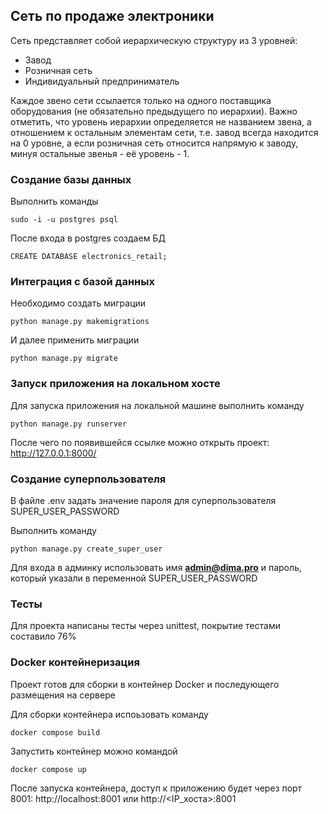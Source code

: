 ## Сеть по продаже электроники

Сеть представляет собой иерархическую структуру из 3 уровней:

- Завод
- Розничная сеть
- Индивидуальный предприниматель

Каждое звено сети ссылается только на одного поставщика оборудования 
(не обязательно предыдущего по иерархии). 
Важно отметить, что уровень иерархии определяется не названием звена, 
а отношением к остальным элементам сети, т.е. завод всегда находится на 0 уровне, 
а если розничная сеть относится напрямую к заводу, минуя остальные звенья - её уровень - 1.


### Создание базы данных

Выполнить команды
```commandline
sudo -i -u postgres psql
```
После входа в postgres создаем БД
```commandline
CREATE DATABASE electronics_retail;
```

### Интеграция с базой данных

Необходимо создать миграции
```commandline
python manage.py makemigrations
```

И далее применить миграции
```commandline
python manage.py migrate
```

### Запуск приложения на локальном хосте

Для запуска приложения на локальной машине выполнить команду
```commandline
python manage.py runserver
```
После чего по появившейся ссылке можно открыть проект:
http://127.0.0.1:8000/

### Создание суперпользователя

В файле .env задать значение пароля для суперпользователя SUPER_USER_PASSWORD

Выполнить команду
```commandline
python manage.py create_super_user
```

Для входа в админку использовать имя **admin@dima.pro**
и пароль, который указали в переменной SUPER_USER_PASSWORD


### Тесты

Для проекта написаны тесты через unittest, покрытие тестами составило 76%

### Docker контейнеризация

Проект готов для сборки в контейнер Docker и последующего размещения на сервере

Для сборки контейнера испоьзовать команду
```commandline
docker compose build
```

Запустить контейнер можно командой
```commandline
docker compose up
```
После запуска контейнера, доступ к приложению будет через порт 8001:
http://localhost:8001
 или 
http://<IP_хоста>:8001
